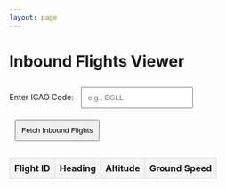 ```yaml
---
layout: page
---
```


<style>
table {
  width: 100%;
  border-collapse: collapse;
  margin-top: 20px;
  overflow-x: auto; /* Added for scrollable table on smaller screens */
}
th, td {
  border: 1px solid #ddd;
  padding: 8px;
  text-align: center;
}
th {
  background-color: #f4f4f4;
}
input, button {
  padding: 10px;
  margin: 10px;
}
button {
  cursor: pointer;
}
</style>

<h1>Inbound Flights Viewer</h1>
<label for="icaoCode">Enter ICAO Code:</label>
<input type="text" id="icaoCode" placeholder="e.g., EGLL">
<button id="fetchButton">Fetch Inbound Flights</button>

<table>
  <thead>
    <tr>
      <th>Flight ID</th>
      <th>Heading</th>
      <th>Altitude</th>
      <th>Ground Speed</th>
    </tr>
  </thead>
  <tbody id="flightsTableBody">
    <!-- Dynamic rows will go here -->
  </tbody>
</table>

<script>
const sessionId = "9bdfef34-f03b-4413-b8fa-c29949bb18f8";
const apiBaseUrl = "https://api.infiniteflight.com/public/v2";
const apiKey = "kqcfcn5ors95bzrdhzezbm9n9hnxq0qk";

document.getElementById("fetchButton").addEventListener("click", async () => {
  const icaoCode = document.getElementById("icaoCode").value.trim().toUpperCase();

  if (!/^[A-Z]{4}$/.test(icaoCode)) {
    alert("Please enter a valid 4-character ICAO code.");
    return;
  }

  try {
    const inboundResponse = await fetch(
      `${apiBaseUrl}/sessions/${sessionId}/airport/${icaoCode}/status`,
      { headers: { Authorization: `Bearer ${apiKey}` } }
    );

    if (!inboundResponse.ok) {
      throw new Error(`Failed to fetch airport status: ${inboundResponse.statusText}`);
    }

    const inboundData = await inboundResponse.json();
    console.log("API Response:", inboundData); // Debugging API response

    const inboundFlights = inboundData.inboundFlights || [];
    if (inboundFlights.length === 0) {
      alert("No inbound flights found for this airport.");
      return;
    }

    const flightDetailsPromises = inboundFlights.map(async (flightId) => {
  try {
    const routeResponse = await fetch(
      `${apiBaseUrl}/sessions/${sessionId}/flights/${flightId}/route`,
      { headers: { Authorization: `Bearer ${apiKey}` } }
    );

    if (!routeResponse.ok) {
      console.error(`Failed to fetch route for flight ${flightId}: ${routeResponse.statusText}`);
      return { flightId, heading: "N/A", altitude: "N/A", groundSpeed: "N/A" };
    }

    const routeData = await routeResponse.json();
    const lastRoutePoint = routeData.route?.[routeData.route.length - 1] || {};
    return {
      flightId,
      heading: lastRoutePoint?.heading || "N/A",
      altitude: lastRoutePoint?.altitude || "N/A",
      groundSpeed: lastRoutePoint?.groundSpeed || "N/A",
    };
  } catch (error) {
    console.error(`Error fetching flight ${flightId}:`, error);
    return { flightId, heading: "Error", altitude: "Error", groundSpeed: "Error" };
  }
});

function updateTable(flightDetails) {
  const tableBody = document.getElementById("flightsTableBody");
  tableBody.innerHTML = "";

  if (flightDetails.length === 0) {
    tableBody.innerHTML = "<tr><td colspan='4'>No flights available</td></tr>";
    return;
  }

  flightDetails.forEach((flight) => {
    const row = document.createElement("tr");
    row.innerHTML = `
      <td>${flight.flightId}</td>
      <td>${flight.heading}</td>
      <td>${flight.altitude} ft</td>
      <td>${flight.groundSpeed} kts</td>
    `;
    tableBody.appendChild(row);
  });
}
</script>